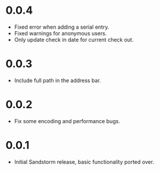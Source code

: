 # 0.0.4

- Fixed error when adding a serial entry.
- Fixed warnings for anonymous users.
- Only update check in date for current check out.

# 0.0.3

- Include full path in the address bar.

# 0.0.2

- Fix some encoding and performance bugs.

# 0.0.1

- Initial Sandstorm release, basic functionality ported over.